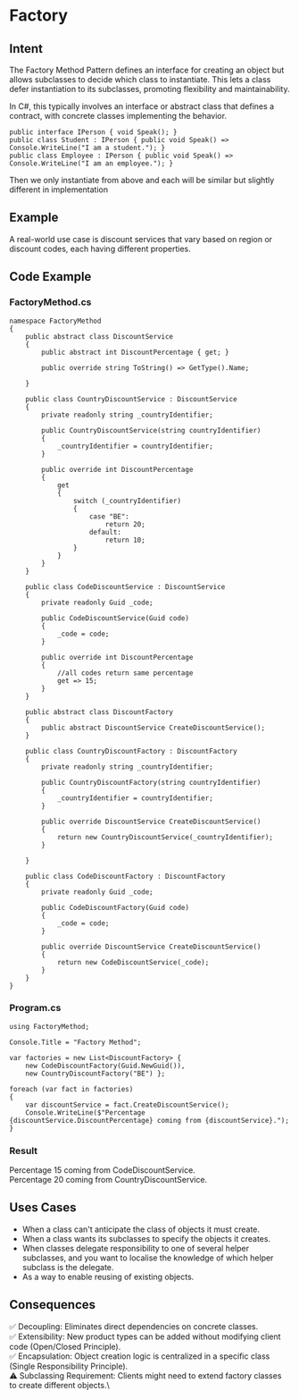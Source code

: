 # Factory

## Intent

The Factory Method Pattern defines an interface for creating an object but allows subclasses to decide which class to instantiate. This lets a class defer instantiation to its subclasses, promoting flexibility and maintainability.

In C#, this typically involves an interface or abstract class that defines a contract, with concrete classes implementing the behavior.

```
public interface IPerson { void Speak(); }  
public class Student : IPerson { public void Speak() => Console.WriteLine("I am a student."); }  
public class Employee : IPerson { public void Speak() => Console.WriteLine("I am an employee."); }  
```

Then we only instantiate from above and each will be similar but slightly different in implementation

## Example

A real-world use case is discount services that vary based on region or discount codes, each having different properties.

## Code Example

### FactoryMethod.cs

```
namespace FactoryMethod
{
    public abstract class DiscountService
    {
        public abstract int DiscountPercentage { get; }

        public override string ToString() => GetType().Name;

    }

    public class CountryDiscountService : DiscountService
    {
        private readonly string _countryIdentifier;

        public CountryDiscountService(string countryIdentifier)
        {
            _countryIdentifier = countryIdentifier;
        }

        public override int DiscountPercentage
        {
            get
            {
                switch (_countryIdentifier)
                {
                    case "BE":
                        return 20;
                    default:
                        return 10;
                }
            }
        }
    }

    public class CodeDiscountService : DiscountService
    {
        private readonly Guid _code;

        public CodeDiscountService(Guid code)
        {
            _code = code;
        }

        public override int DiscountPercentage
        {
            //all codes return same percentage 
            get => 15;
        }
    }

    public abstract class DiscountFactory
    {
        public abstract DiscountService CreateDiscountService();
    }

    public class CountryDiscountFactory : DiscountFactory
    {
        private readonly string _countryIdentifier;

        public CountryDiscountFactory(string countryIdentifier)
        {
            _countryIdentifier = countryIdentifier;
        }

        public override DiscountService CreateDiscountService()
        {
            return new CountryDiscountService(_countryIdentifier);
        }

    }

    public class CodeDiscountFactory : DiscountFactory
    {
        private readonly Guid _code;

        public CodeDiscountFactory(Guid code)
        {
            _code = code;
        }

        public override DiscountService CreateDiscountService()
        {
            return new CodeDiscountService(_code);
        }
    }
}

```

### Program.cs

```
using FactoryMethod;

Console.Title = "Factory Method";

var factories = new List<DiscountFactory> {
    new CodeDiscountFactory(Guid.NewGuid()),
    new CountryDiscountFactory("BE") };

foreach (var fact in factories)
{
    var discountService = fact.CreateDiscountService();
    Console.WriteLine($"Percentage {discountService.DiscountPercentage} coming from {discountService}."); 
}
```

### Result

Percentage 15 coming from CodeDiscountService.\
Percentage 20 coming from CountryDiscountService.

## Uses Cases

- When a class can't anticipate the class of objects it must create.
- When a class wants its subclasses to specify the objects it creates.
- When classes delegate responsibility to one of several helper subclasses, and you want to localise the knowledge of which helper subclass is the delegate.
- As a way to enable reusing of existing objects.

## Consequences

✅ Decoupling: Eliminates direct dependencies on concrete classes.\
✅ Extensibility: New product types can be added without modifying client code (Open/Closed Principle).\
✅ Encapsulation: Object creation logic is centralized in a specific class (Single Responsibility Principle).\
⚠️ Subclassing Requirement: Clients might need to extend factory classes to create different objects.\